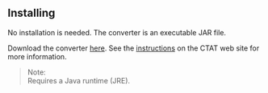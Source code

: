 ## Installing

No installation is needed. The converter is an executable JAR file. 

Download the converter [here](http://ctat.pact.cs.cmu.edu/downloads/ctat-log-convert.jar). See the [instructions](http://ctat.pact.cs.cmu.edu/index.php?id=CTATDiskLogConverter) on the CTAT web site for more information. 

> Note:  
> Requires a Java runtime (JRE).
